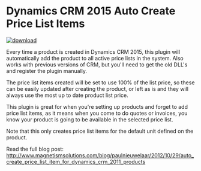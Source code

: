 # Dynamics CRM 2015 Auto Create Price List Items
[![download](https://user-images.githubusercontent.com/14048382/27844360-c7ea9670-6174-11e7-8658-80d356c1ba8f.png)](https://github.com/PaulNieuwelaar/pricelistitems/releases/download/v2.0/AutoCreatePriceListItems_2_0_0_0_managed.zip)

Every time a product is created in Dynamics CRM 2015, this plugin will automatically add the product to all active price lists in the system. Also works with previous versions of CRM, but you'll need to get the old DLL's and register the plugin manually.

The price list items created will be set to use 100% of the list price, so these can be easily updated after creating the product, or left as is and they will always use the most up to date product list price.

This plugin is great for when you're setting up products and forget to add price list items, as it means when you come to do quotes or invoices, you know your product is going to be available in the selected price list.

Note that this only creates price list items for the default unit defined on the product.

Read the full blog post:
http://www.magnetismsolutions.com/blog/paulnieuwelaar/2012/10/29/auto_create_price_list_item_for_dynamics_crm_2011_products
